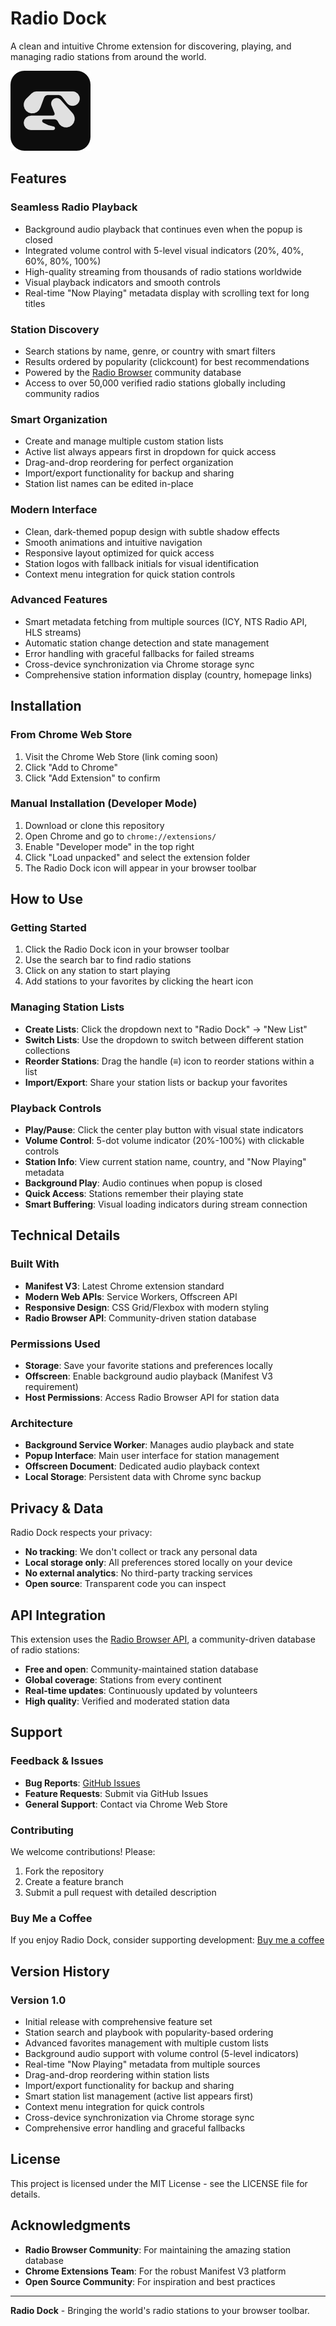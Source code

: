 # Radio Dock

A clean and intuitive Chrome extension for discovering, playing, and managing radio stations from around the world.

![Radio Dock](logo/icon-128.png)

## Features

### **Seamless Radio Playback**
- Background audio playback that continues even when the popup is closed
- Integrated volume control with 5-level visual indicators (20%, 40%, 60%, 80%, 100%)
- High-quality streaming from thousands of radio stations worldwide
- Visual playback indicators and smooth controls
- Real-time "Now Playing" metadata display with scrolling text for long titles

### **Station Discovery**
- Search stations by name, genre, or country with smart filters
- Results ordered by popularity (clickcount) for best recommendations
- Powered by the [Radio Browser](https://www.radio-browser.info) community database
- Access to over 50,000 verified radio stations globally including community radios

### **Smart Organization**
- Create and manage multiple custom station lists
- Active list always appears first in dropdown for quick access
- Drag-and-drop reordering for perfect organization
- Import/export functionality for backup and sharing
- Station list names can be edited in-place

### **Modern Interface**
- Clean, dark-themed popup design with subtle shadow effects
- Smooth animations and intuitive navigation
- Responsive layout optimized for quick access
- Station logos with fallback initials for visual identification
- Context menu integration for quick station controls

### **Advanced Features**
- Smart metadata fetching from multiple sources (ICY, NTS Radio API, HLS streams)
- Automatic station change detection and state management
- Error handling with graceful fallbacks for failed streams
- Cross-device synchronization via Chrome storage sync
- Comprehensive station information display (country, homepage links)

## Installation

### From Chrome Web Store
1. Visit the Chrome Web Store (link coming soon)
2. Click "Add to Chrome"
3. Click "Add Extension" to confirm

### Manual Installation (Developer Mode)
1. Download or clone this repository
2. Open Chrome and go to `chrome://extensions/`
3. Enable "Developer mode" in the top right
4. Click "Load unpacked" and select the extension folder
5. The Radio Dock icon will appear in your browser toolbar

## How to Use

### Getting Started
1. Click the Radio Dock icon in your browser toolbar
2. Use the search bar to find radio stations
3. Click on any station to start playing
4. Add stations to your favorites by clicking the heart icon

### Managing Station Lists
- **Create Lists**: Click the dropdown next to "Radio Dock" → "New List"
- **Switch Lists**: Use the dropdown to switch between different station collections
- **Reorder Stations**: Drag the handle (≡) icon to reorder stations within a list
- **Import/Export**: Share your station lists or backup your favorites

### Playback Controls
- **Play/Pause**: Click the center play button with visual state indicators
- **Volume Control**: 5-dot volume indicator (20%-100%) with clickable controls
- **Station Info**: View current station name, country, and "Now Playing" metadata
- **Background Play**: Audio continues when popup is closed
- **Quick Access**: Stations remember their playing state
- **Smart Buffering**: Visual loading indicators during stream connection

## Technical Details

### Built With
- **Manifest V3**: Latest Chrome extension standard
- **Modern Web APIs**: Service Workers, Offscreen API
- **Responsive Design**: CSS Grid/Flexbox with modern styling
- **Radio Browser API**: Community-driven station database

### Permissions Used
- **Storage**: Save your favorite stations and preferences locally
- **Offscreen**: Enable background audio playback (Manifest V3 requirement)
- **Host Permissions**: Access Radio Browser API for station data

### Architecture
- **Background Service Worker**: Manages audio playback and state
- **Popup Interface**: Main user interface for station management
- **Offscreen Document**: Dedicated audio playback context
- **Local Storage**: Persistent data with Chrome sync backup

## Privacy & Data

Radio Dock respects your privacy:
- **No tracking**: We don't collect or track any personal data
- **Local storage only**: All preferences stored locally on your device
- **No external analytics**: No third-party tracking services
- **Open source**: Transparent code you can inspect

## API Integration

This extension uses the [Radio Browser API](https://www.radio-browser.info), a community-driven database of radio stations:
- **Free and open**: Community-maintained station database
- **Global coverage**: Stations from every continent
- **Real-time updates**: Continuously updated by volunteers
- **High quality**: Verified and moderated station data

## Support

### Feedback & Issues
- **Bug Reports**: [GitHub Issues](https://github.com/your-repo/radio-dock/issues)
- **Feature Requests**: Submit via GitHub Issues
- **General Support**: Contact via Chrome Web Store

### Contributing
We welcome contributions! Please:
1. Fork the repository
2. Create a feature branch
3. Submit a pull request with detailed description

### Buy Me a Coffee
If you enjoy Radio Dock, consider supporting development:
[Buy me a coffee](https://buymeacoffee.com/bitmancer)

## Version History

### Version 1.0
- Initial release with comprehensive feature set
- Station search and playbook with popularity-based ordering
- Advanced favorites management with multiple custom lists
- Background audio support with volume control (5-level indicators)
- Real-time "Now Playing" metadata from multiple sources
- Drag-and-drop reordering within station lists
- Import/export functionality for backup and sharing
- Smart station list management (active list appears first)
- Context menu integration for quick controls
- Cross-device synchronization via Chrome storage sync
- Comprehensive error handling and graceful fallbacks

## License

This project is licensed under the MIT License - see the LICENSE file for details.

## Acknowledgments

- **Radio Browser Community**: For maintaining the amazing station database
- **Chrome Extensions Team**: For the robust Manifest V3 platform
- **Open Source Community**: For inspiration and best practices

---

**Radio Dock** - Bringing the world's radio stations to your browser toolbar.